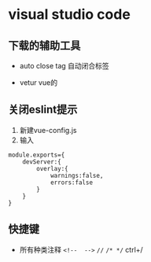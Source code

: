 # visual studio code

## 下载的辅助工具

- auto close tag
自动闭合标签

- vetur
vue的

## 关闭eslint提示
1. 新建vue-config.js
2. 输入
```
module.exports={
    devServer:{
        overlay:{
            warnings:false,
            errors:false
        }
    }
}
```

## 快捷键

- 所有种类注释 
`<!--  -->`
`//`
`/* */`
ctrl+/

